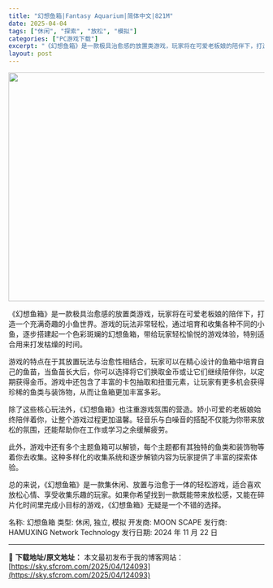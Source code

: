 ```yaml
---
title: "幻想鱼箱|Fantasy Aquarium|简体中文|821M"
date: 2025-04-04
tags: ["休闲", "探索", "放松", "模拟"]
categories: ["PC游戏下载"]
excerpt: "《幻想鱼箱》是一款极具治愈感的放置类游戏，玩家将在可爱老板娘的陪伴下，打造一个充满奇趣的小鱼世界。游戏的玩法非常轻松，通过培育和收集各种不同的小鱼，逐步搭建起一个色彩斑斓的幻想鱼箱，带给玩家轻松愉悦的游戏体验，特别适合用来打发枯燥的时间。 游戏的特点在于其放置玩法与治愈性相结合，玩家可以在精心设计的&hellip;"
layout: post
---
```


<img class="aligncenter size-full wp-image-124094" src="https://sky.sfcrom.com/wp-content/uploads/2025/04/2025040408042212.webp" alt="" width="800" height="450" />

《幻想鱼箱》是一款极具治愈感的放置类游戏，玩家将在可爱老板娘的陪伴下，打造一个充满奇趣的小鱼世界。游戏的玩法非常轻松，通过培育和收集各种不同的小鱼，逐步搭建起一个色彩斑斓的幻想鱼箱，带给玩家轻松愉悦的游戏体验，特别适合用来打发枯燥的时间。

游戏的特点在于其放置玩法与治愈性相结合，玩家可以在精心设计的鱼箱中培育自己的鱼苗，当鱼苗长大后，你可以选择将它们换取金币或让它们继续陪伴你，以定期获得金币。游戏中还包含了丰富的卡包抽取和扭蛋元素，让玩家有更多机会获得珍稀的鱼类与装饰物，从而让鱼箱更加丰富多彩。

除了这些核心玩法外，《幻想鱼箱》也注重游戏氛围的营造。娇小可爱的老板娘始终陪伴着你，让整个游戏过程更加温馨。轻音乐与白噪音的搭配不仅能为你带来放松的氛围，还能帮助你在工作或学习之余缓解疲劳。

此外，游戏中还有多个主题鱼箱可以解锁，每个主题都有其独特的鱼类和装饰物等着你去收集。这种多样化的收集系统和逐步解锁内容为玩家提供了丰富的探索体验。

总的来说，《幻想鱼箱》是一款集休闲、放置与治愈于一体的轻松游戏，适合喜欢放松心情、享受收集乐趣的玩家。如果你希望找到一款既能带来放松感，又能在碎片化时间里完成小目标的游戏，《幻想鱼箱》无疑是一个不错的选择。

名称: 幻想鱼箱
类型: 休闲, 独立, 模拟
开发商: MOON SCAPE
发行商: HAMUXING Network Technology
发行日期: 2024 年 11 月 22 日

---
📖 **下载地址/原文地址：** 本文最初发布于我的博客网站：[https://sky.sfcrom.com/2025/04/124093](https://sky.sfcrom.com/2025/04/124093)
